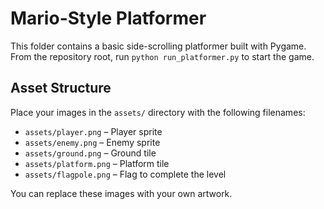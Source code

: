# Mario-Style Platformer

This folder contains a basic side-scrolling platformer built with Pygame.
From the repository root, run `python run_platformer.py` to start the game.

## Asset Structure
Place your images in the `assets/` directory with the following filenames:

- `assets/player.png` – Player sprite
- `assets/enemy.png` – Enemy sprite
- `assets/ground.png` – Ground tile
- `assets/platform.png` – Platform tile
- `assets/flagpole.png` – Flag to complete the level

You can replace these images with your own artwork.
